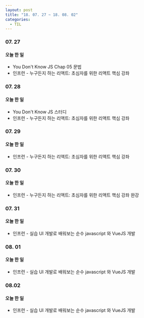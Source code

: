 ```yaml
---
layout: post
title: "18. 07. 27 ~ 18. 08. 02"
categories:
  - TIL
---
```


### 07. 27
#### 오늘 한 일
- You Don't Know JS Chap 05 문법
- 인프런 - 누구든지 하는 리액트: 초심자를 위한 리액트 핵심 강좌


### 07. 28
#### 오늘 한 일
- You Don't Know JS 스터디
- 인프런 - 누구든지 하는 리액트: 초심자를 위한 리액트 핵심 강좌

### 07. 29
#### 오늘 한 일
- 인프런 - 누구든지 하는 리액트: 초심자를 위한 리액트 핵심 강좌

### 07. 30
#### 오늘 한 일
- 인프런 - 누구든지 하는 리액트: 초심자를 위한 리액트 핵심 강좌 완강

### 07. 31
#### 오늘 한 일
- 인프런 - 실습 UI 개발로 배워보는 순수 javascript 와 VueJS 개발

### 08. 01
#### 오늘 한 일
- 인프런 - 실습 UI 개발로 배워보는 순수 javascript 와 VueJS 개발

### 08.02
#### 오늘 한 일
- 인프런 - 실습 UI 개발로 배워보는 순수 javascript 와 VueJS 개발
